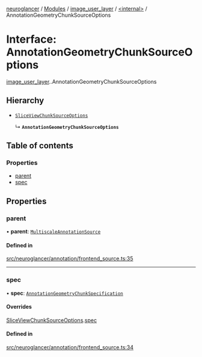 [neuroglancer](../README.md) / [Modules](../modules.md) / [image\_user\_layer](../modules/image_user_layer.md) / [<internal\>](../modules/image_user_layer._internal_.md) / AnnotationGeometryChunkSourceOptions

# Interface: AnnotationGeometryChunkSourceOptions

[image_user_layer](../modules/image_user_layer.md).[<internal>](../modules/image_user_layer._internal_.md).AnnotationGeometryChunkSourceOptions

## Hierarchy

- [`SliceViewChunkSourceOptions`](data_panel_layout._internal_.SliceViewChunkSourceOptions.md)

  ↳ **`AnnotationGeometryChunkSourceOptions`**

## Table of contents

### Properties

- [parent](image_user_layer._internal_.AnnotationGeometryChunkSourceOptions.md#parent)
- [spec](image_user_layer._internal_.AnnotationGeometryChunkSourceOptions.md#spec)

## Properties

### parent

• **parent**: [`MultiscaleAnnotationSource`](../classes/image_user_layer._internal_.MultiscaleAnnotationSource.md)

#### Defined in

[src/neuroglancer/annotation/frontend_source.ts:35](https://github.com/ActiveBrainAtlas2/neuroglancer/blob/540617bc/src/neuroglancer/annotation/frontend_source.ts#L35)

___

### spec

• **spec**: [`AnnotationGeometryChunkSpecification`](image_user_layer._internal_.AnnotationGeometryChunkSpecification.md)

#### Overrides

[SliceViewChunkSourceOptions](data_panel_layout._internal_.SliceViewChunkSourceOptions.md).[spec](data_panel_layout._internal_.SliceViewChunkSourceOptions.md#spec)

#### Defined in

[src/neuroglancer/annotation/frontend_source.ts:34](https://github.com/ActiveBrainAtlas2/neuroglancer/blob/540617bc/src/neuroglancer/annotation/frontend_source.ts#L34)
